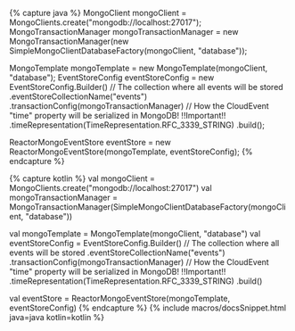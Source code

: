 {% capture java %}
MongoClient mongoClient = MongoClients.create("mongodb://localhost:27017");
MongoTransactionManager mongoTransactionManager = new MongoTransactionManager(new SimpleMongoClientDatabaseFactory(mongoClient, "database"));

MongoTemplate mongoTemplate = new MongoTemplate(mongoClient, "database");
EventStoreConfig eventStoreConfig = new EventStoreConfig.Builder()
                                                         // The collection where all events will be stored 
                                                        .eventStoreCollectionName("events")
                                                        .transactionConfig(mongoTransactionManager)
                                                        // How the CloudEvent "time" property will be serialized in MongoDB! !!Important!! 
                                                        .timeRepresentation(TimeRepresentation.RFC_3339_STRING)
                                                        .build();

ReactorMongoEventStore eventStore = new ReactorMongoEventStore(mongoTemplate, eventStoreConfig);
{% endcapture %}

{% capture kotlin %}
val mongoClient = MongoClients.create("mongodb://localhost:27017")
val mongoTransactionManager = MongoTransactionManager(SimpleMongoClientDatabaseFactory(mongoClient, "database"))

val mongoTemplate = MongoTemplate(mongoClient, "database")
val eventStoreConfig = EventStoreConfig.Builder()
                                        // The collection where all events will be stored
                                       .eventStoreCollectionName("events")
                                       .transactionConfig(mongoTransactionManager)
                                        // How the CloudEvent "time" property will be serialized in MongoDB! !!Important!!
                                       .timeRepresentation(TimeRepresentation.RFC_3339_STRING)
                                       .build()

val eventStore = ReactorMongoEventStore(mongoTemplate, eventStoreConfig)
{% endcapture %}
{% include macros/docsSnippet.html java=java kotlin=kotlin %}